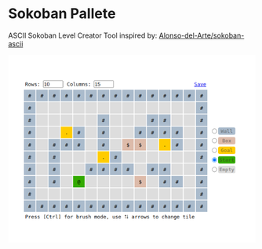 # Sokoban Pallete
ASCII Sokoban Level Creator Tool inspired by: [Alonso-del-Arte/sokoban-ascii](https://github.com/Alonso-del-Arte/sokoban-ascii)

![img/screenshot.png](img/screenshot.png)